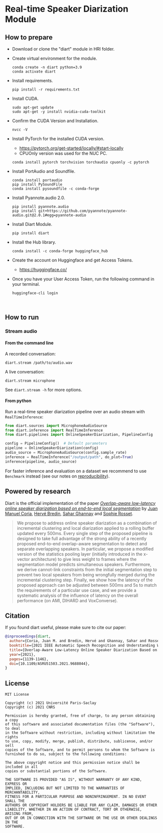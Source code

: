 # Real-time Speaker Diarization Module

## How to prepare

* Download or clone the "diart" module in HRI folder.

* Create virtual environment for the module.
  ```
  conda create -n diart python=3.9
  conda activate diart
  ```

* Install requirements.
  ```
  pip install -r requirements.txt
  ```

* Install CUDA.
  ```
  sudo apt-get update
  sudo apt-get -y install nvidia-cuda-toolkit
  ```

* Confirm the CUDA Version and Installation.
  ```
  nvcc -V
  ```

* Install PyTorch for the installed CUDA version.
  * https://pytorch.org/get-started/locally/#start-locally
  * CPUOnly version was used for the NUC PC.
  ```
  conda install pytorch torchvision torchaudio cpuonly -c pytorch
  ```
  
* Install PortAudio and Soundfile.
  ```
  conda install portaudio
  pip install PySoundFile
  conda install pysoundfile -c conda-forge
  ```

* Install Pyannote.audio 2.0.
  ```
  pip install pyannote.audio
  pip install git+https://github.com/pyannote/pyannote-audio.git@2.0.1#egg=pyannote-audio
  ```

* Install Diart Module.
  ```
  pip install diart
  ```

* Install the Hub library.
  ```
  conda install -c conda-forge huggingface_hub
  ```

* Create the account on Huggingface and get Access Tokens.
  * https://huggingface.co/

* Once you have your User Access Token, run the following command in your terminal.
  ```
  huggingface-cli login
  ```

</br>

## How to run

### Stream audio

#### From the command line

A recorded conversation:

```shell
diart.stream /path/to/audio.wav
```

A live conversation:

```shell
diart.stream microphone
```

See `diart.stream -h` for more options.

#### From python

Run a real-time speaker diarization pipeline over an audio stream with `RealTimeInference`:

```python
from diart.sources import MicrophoneAudioSource
from diart.inference import RealTimeInference
from diart.pipelines import OnlineSpeakerDiarization, PipelineConfig

config = PipelineConfig()  # Default parameters
pipeline = OnlineSpeakerDiarization(config)
audio_source = MicrophoneAudioSource(config.sample_rate)
inference = RealTimeInference("/output/path", do_plot=True)
inference(pipeline, audio_source)
```

For faster inference and evaluation on a dataset we recommend to use `Benchmark` instead (see our notes on [reproducibility](#reproducibility)).

## Powered by research

Diart is the official implementation of the paper *[Overlap-aware low-latency online speaker diarization based on end-to-end local segmentation](/paper.pdf)* by [Juan Manuel Coria](https://juanmc2005.github.io/), [Hervé Bredin](https://herve.niderb.fr), [Sahar Ghannay](https://saharghannay.github.io/) and [Sophie Rosset](https://perso.limsi.fr/rosset/).


> We propose to address online speaker diarization as a combination of incremental clustering and local diarization applied to a rolling buffer updated every 500ms. Every single step of the proposed pipeline is designed to take full advantage of the strong ability of a recently proposed end-to-end overlap-aware segmentation to detect and separate overlapping speakers. In particular, we propose a modified version of the statistics pooling layer (initially introduced in the x-vector architecture) to give less weight to frames where the segmentation model predicts simultaneous speakers. Furthermore, we derive cannot-link constraints from the initial segmentation step to prevent two local speakers from being wrongfully merged during the incremental clustering step. Finally, we show how the latency of the proposed approach can be adjusted between 500ms and 5s to match the requirements of a particular use case, and we provide a systematic analysis of the influence of latency on the overall performance (on AMI, DIHARD and VoxConverse).

## Citation

If you found diart useful, please make sure to cite our paper:

```bibtex
@inproceedings{diart,  
  author={Coria, Juan M. and Bredin, Hervé and Ghannay, Sahar and Rosset, Sophie},  
  booktitle={2021 IEEE Automatic Speech Recognition and Understanding Workshop (ASRU)},   
  title={Overlap-Aware Low-Latency Online Speaker Diarization Based on End-to-End Local Segmentation}, 
  year={2021},
  pages={1139-1146},
  doi={10.1109/ASRU51503.2021.9688044},
}
```

## License

```
MIT License

Copyright (c) 2021 Université Paris-Saclay
Copyright (c) 2021 CNRS

Permission is hereby granted, free of charge, to any person obtaining a copy
of this software and associated documentation files (the "Software"), to deal
in the Software without restriction, including without limitation the rights
to use, copy, modify, merge, publish, distribute, sublicense, and/or sell
copies of the Software, and to permit persons to whom the Software is
furnished to do so, subject to the following conditions:

The above copyright notice and this permission notice shall be included in all
copies or substantial portions of the Software.

THE SOFTWARE IS PROVIDED "AS IS", WITHOUT WARRANTY OF ANY KIND, EXPRESS OR
IMPLIED, INCLUDING BUT NOT LIMITED TO THE WARRANTIES OF MERCHANTABILITY,
FITNESS FOR A PARTICULAR PURPOSE AND NONINFRINGEMENT. IN NO EVENT SHALL THE
AUTHORS OR COPYRIGHT HOLDERS BE LIABLE FOR ANY CLAIM, DAMAGES OR OTHER
LIABILITY, WHETHER IN AN ACTION OF CONTRACT, TORT OR OTHERWISE, ARISING FROM,
OUT OF OR IN CONNECTION WITH THE SOFTWARE OR THE USE OR OTHER DEALINGS IN THE
SOFTWARE.
```
